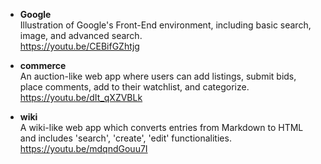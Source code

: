 - **Google**\
Illustration of Google's Front-End environment, including basic search, image, and advanced search.\
https://youtu.be/CEBifGZhtjg

- **commerce**\
An auction-like web app where users can add listings, submit bids, place comments, add to their watchlist, and categorize.\
https://youtu.be/dIt_qXZVBLk

- **wiki**\
A wiki-like web app which converts entries from Markdown to HTML and includes 'search', 'create', 'edit' functionalities.\
https://youtu.be/mdqndGouu7I
